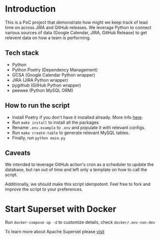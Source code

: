 # Introduction
This is a PoC project that demonstrate how might we keep track of lead time on across JIRA and GitHub releases. We leverage Python to connect various sources of data (Google Calendar, JIRA, GitHub Release) to get relevent data on how a team is performing.

## Tech stack
- Python
- Python Poetry (Dependency Management)
- GCSA (Google Calendar Python wrapper)
- JIRA (JIRA Python wrapper)
- pygithub (GitHub Python wrapper)
- peewee (Python MySQL ORM)

## How to run the script
- Install Poetry if you don't have it installed already. More info [here](https://python-poetry.org/docs/#installation).
- Run `make install` to install all the packages
- Rename `.env.example` to `.env` and populate it with relevant configs. 
- Run `make create-table` to generate relevant MySQL tables. 
- Finally, run `python main.py`

## Caveats
We intended to leverage GitHub action's cron as a scheduler to update the database, but ran out of time and left only a template on how to call the script.

Additionally, we should make this script idempotent. Feel free to fork and improve the script to your preferences.

# Start Superset with Docker
Run `docker-compose up -d` to customize details, check `docker/.env-non-dev`

To learn more about Apache Superset please [visit](https://superset.apache.org/)